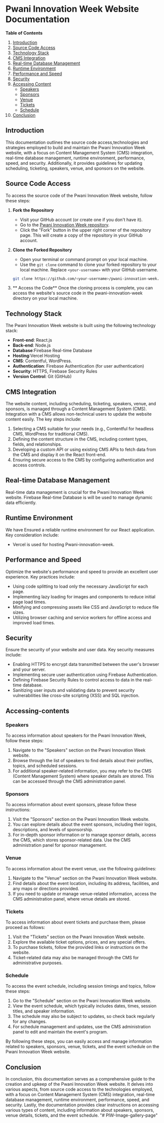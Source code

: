 # Pwani Innovation Week Website Documentation

**Table of Contents**
1. [Introduction](#introduction)
2. [Source Code Access](#source-code-access)
3. [Technology Stack](#technology-stack)
4. [CMS Integration](#cms-integration)
5. [Real-time Database Management](#real-time-database-management)
6. [Runtime Environment](#runtime-environment)
7. [Performance and Speed](#performance-and-speed)
8. [Security](#security)
9. [Accessing Content](#accessing-content)
   - [Speakers](#speakers)
   - [Sponsors](#sponsors)
   - [Venue](#venue)
   - [Tickets](#tickets)
   - [Schedule](#schedule)
10. [Conclusion](#conclusion)

## Introduction
This documentation outlines the source code access,technologies and strategies employed to build and maintain the Pwani Innovation Week website, with a focus on Content Management System (CMS) integration, real-time database management, runtime environment, performance, speed, and security. Additionally, it provides guidelines for updating scheduling, ticketing, speakers, venue, and sponsors on the website.
## Source Code Access

To access the source code of the Pwani Innovation Week website, follow these steps:

1. **Fork the Repository**
   - Visit your GitHub account (or create one if you don't have it).
   - Go to the [Pwani Innovation Week repository](https://github.com/swahilipothub/pwani-innovation-week).
   - Click the "Fork" button in the upper right corner of the repository page. This will create a copy of the repository in your GitHub account.

2. **Clone the Forked Repository**
   - Open your terminal or command prompt on your local machine.
   - Use the `git clone` command to clone your forked repository to your local machine. Replace `<your-username>` with your GitHub username.

   ```bash
   git clone https://github.com/<your-username>/pwani-innovation-week.git
   
3. ** Access the Code**
Once the cloning process is complete, you can access the website's source code in the pwani-innovation-week directory on your local machine.


## Technology Stack
The Pwani Innovation Week website is built using the following technology stack:

- **Front-end**: React.js
- **Back-end**: Node.js
- **Database**:Firebase Real-time Database
- **Hosting**:Vercel Hosting
- **CMS**: Contentful, WordPress.
- **Authentication**: Firebase Authentication (for user authentication)
- **Security**: HTTPS, Firebase Security Rules
- **Version Control**: Git (GitHub)

## CMS Integration
The website content, including scheduling, ticketing, speakers, venue, and sponsors, is managed through a Content Management System (CMS). Integration with a CMS allows non-technical users to update the website content easily. The key steps include:

1. Selecting a CMS suitable for your needs (e.g., Contentful for headless CMS, WordPress for traditional CMS).
2. Defining the content structure in the CMS, including content types, fields, and relationships.
3. Developing a custom API or using existing CMS APIs to fetch data from the CMS and display it on the React front-end.
4. Ensuring secure access to the CMS by configuring authentication and access controls.

## Real-time Database Management
Real-time data management is crucial for the Pwani Innovation Week website. Firebase Real-time Database is will be used to manage dynamic data efficiently.

## Runtime Environment
We have Ensured a reliable runtime environment for our React application. Key consideration include:

- Vercel is used for hosting Pwani-innovation-week.

## Performance and Speed
Optimize the website's performance and speed to provide an excellent user experience. Key practices include:

- Using code splitting to load only the necessary JavaScript for each page.
- Implementing lazy loading for images and components to reduce initial page load times.
- Minifying and compressing assets like CSS and JavaScript to reduce file sizes.
- Utilizing browser caching and service workers for offline access and improved load times.

## Security
Ensure the security of your website and user data. Key security measures include:

- Enabling HTTPS to encrypt data transmitted between the user's browser and your server.
- Implementing secure user authentication using Firebase Authentication.
- Defining Firebase Security Rules to control access to data in the real-time database.
- Sanitizing user inputs and validating data to prevent security vulnerabilities like cross-site scripting (XSS) and SQL injection.

## Accessing-contents

### Speakers
To access information about speakers for the Pwani Innovation Week, follow these steps:

1. Navigate to the "Speakers" section on the Pwani Innovation Week website.
2. Browse through the list of speakers to find details about their profiles, topics, and scheduled sessions.
3. For additional speaker-related information, you may refer to the CMS (Content Management System) where speaker details are stored. This can be accessed through the CMS administration panel.

### Sponsors
To access information about event sponsors, please follow these instructions:

1. Visit the "Sponsors" section on the Pwani Innovation Week website.
2. You can explore details about the event sponsors, including their logos, descriptions, and levels of sponsorship.
3. For in-depth sponsor information or to manage sponsor details, access the CMS, which stores sponsor-related data. Use the CMS administration panel for sponsor management.

### Venue
To access information about the event venue, use the following guidelines:

1. Navigate to the "Venue" section on the Pwani Innovation Week website.
2. Find details about the event location, including its address, facilities, and any maps or directions provided.
3. If you need to update or manage venue-related information, access the CMS administration panel, where venue details are stored.

### Tickets
To access information about event tickets and purchase them, please proceed as follows:

1. Visit the "Tickets" section on the Pwani Innovation Week website.
2. Explore the available ticket options, prices, and any special offers.
3. To purchase tickets, follow the provided links or instructions on the website.
4. Ticket-related data may also be managed through the CMS for administrative purposes.

### Schedule
To access the event schedule, including session timings and topics, follow these steps:

1. Go to the "Schedule" section on the Pwani Innovation Week website.
2. View the event schedule, which typically includes dates, times, session titles, and speaker information.
3. The schedule may also be subject to updates, so check back regularly for any changes.
4. For schedule management and updates, use the CMS administration panel to edit and maintain the event's program.

By following these steps, you can easily access and manage information related to speakers, sponsors, venue, tickets, and the event schedule on the Pwani Innovation Week website.



## Conclusion
In conclusion, this documentation serves as a comprehensive guide to the creation and upkeep of the Pwani Innovation Week website. It delves into various aspects, from source code access to the technologies employed, with a focus on Content Management System (CMS) integration, real-time database management, runtime environment, performance, speed, and security.
Lastly, the documentation provides clear instructions on accessing various types of content, including information about speakers, sponsors, venue details, tickets, and the event schedule. 
"# PIW-Image-gallery-page" 
